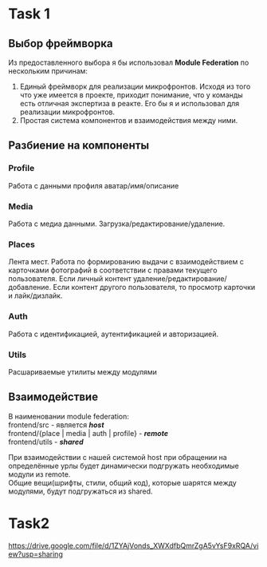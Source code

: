 # Task 1
## Выбор фреймворка
Из предоставленного выбора я бы использовал **Module Federation** по нескольким причинам:
1. Единый фреймворк для реализации микрофронтов.
Исходя из того что уже имеется в проекте, приходит понимание, что у команды есть отличная экспертиза в реакте.
Его бы я и использовал для реализации микрофронтов.
2. Простая система компонентов и взаимодействия между ними.

## Разбиение на компоненты
### **Profile**  
Работа с данными профиля аватар/имя/описание
### **Media**  
Работа с медиа данными. Загрузка/редактирование/удаление.
### **Places**  
Лента мест. Работа по формированию выдачи с взаимодействием с карточками фотографий в соответствии с правами текущего пользователя.
Если личный контент удаление/редактирование/добавление. Если контент другого пользователя, то просмотр карточки и лайк/дизлайк.
### **Auth**  
Работа с идентификацией, аутентификацией и авторизацией.
### **Utils**
Расшариваемые утилиты между модулями

## Взаимодействие
В наименовании module federation:  
frontend/src - является **_host_**  
frontend/{place | media | auth | profile} - **_remote_**  
frontend/utils - **_shared_**

При взаимодействии с нашей системой host при обращении на определённые урлы будет динамически подгружать необходимые модули из remote.  
Общие вещи(шрифты, стили, общий код), которые шарятся между модулями, будут подгружаться из shared.

# Task2

https://drive.google.com/file/d/1ZYAjVonds_XWXdfbQmrZgA5vYsF9xRQA/view?usp=sharing